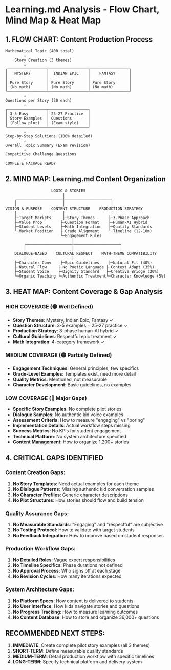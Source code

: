 # Learning.md Analysis - Flow Chart, Mind Map & Heat Map

## 1. FLOW CHART: Content Production Process

```
Mathematical Topic (400 total)
        ↓
    Story Creation (3 themes)
        ↓
┌─────────────────┬─────────────────┬─────────────────┐
│   MYSTERY       │  INDIAN EPIC    │    FANTASY      │
│                 │                 │                 │
│ Pure Story      │ Pure Story      │ Pure Story      │
│ (No math)       │ (No math)       │ (No math)       │
└─────────────────┴─────────────────┴─────────────────┘
        ↓
Questions per Story (30 each)
        ↓
┌─────────────────┬─────────────────┐
│ 3-5 Easy        │ 25-27 Practice  │
│ Story Examples  │ Questions       │
│ (Follow plot)   │ (Exam style)    │
└─────────────────┴─────────────────┘
        ↓
Step-by-Step Solutions (100% detailed)
        ↓
Overall Topic Summary (Exam revision)
        ↓
Competitive Challenge Questions
        ↓
COMPLETE PACKAGE READY
```

## 2. MIND MAP: Learning.md Content Organization

```
                    LOGIC & STORIES
                         │
    ┌────────────────────┼────────────────────┐
    │                    │                    │
VISION & PURPOSE    CONTENT STRUCTURE    PRODUCTION STRATEGY
    │                    │                    │
    ├─Target Markets     ├─Story Themes      ├─3-Phase Approach
    ├─Value Prop        ├─Question Format    ├─Human-AI Hybrid
    ├─Student Levels    ├─Math Integration   ├─Quality Standards
    └─Market Position   ├─Grade Alignment    └─Timeline (12-18m)
                        └─Engagement Rules
                             │
        ┌────────────────────┼────────────────────┐
        │                    │                    │
    DIALOGUE-BASED    CULTURAL RESPECT    MATH-THEME COMPATIBILITY
        │                    │                    │
    ├─Character Conv    ├─Epic Guidelines    ├─Natural Fit (40%)
    ├─Natural Flow     ├─No Poetic Language ├─Context Adapt (35%)
    ├─Student Voice    ├─Dignity Standard   ├─Creative Bridge (20%)
    └─Organic Teaching └─Authentic Treatment└─Character Knowledge (5%)
```

## 3. HEAT MAP: Content Coverage & Gap Analysis

### HIGH COVERAGE (🟢 Well Defined)
- **Story Themes**: Mystery, Indian Epic, Fantasy ✓
- **Question Structure**: 3-5 examples + 25-27 practice ✓
- **Production Strategy**: 3-phase human-AI hybrid ✓
- **Cultural Guidelines**: Respectful epic treatment ✓
- **Math Integration**: 4-category framework ✓

### MEDIUM COVERAGE (🟡 Partially Defined)
- **Engagement Techniques**: General principles, few specifics
- **Grade-Level Examples**: Templates exist, need more detail
- **Quality Metrics**: Mentioned, not measurable
- **Character Development**: Basic guidelines, no examples

### LOW COVERAGE (🔴 Major Gaps)
- **Specific Story Examples**: No complete pilot stories
- **Dialogue Samples**: No authentic kid voice examples
- **Assessment Criteria**: How to measure "engaging" vs "boring"
- **Implementation Details**: Actual workflow steps missing
- **Success Metrics**: No KPIs for student engagement
- **Technical Platform**: No system architecture specified
- **Content Management**: How to organize 1,200+ stories

## 4. CRITICAL GAPS IDENTIFIED

### Content Creation Gaps:
1. **No Story Templates**: Need actual examples for each theme
2. **No Dialogue Patterns**: Missing authentic kid conversation samples
3. **No Character Profiles**: Generic character descriptions
4. **No Plot Structures**: How stories should flow and build tension

### Quality Assurance Gaps:
1. **No Measurable Standards**: "Engaging" and "respectful" are subjective
2. **No Testing Protocol**: How to validate with target students
3. **No Feedback Integration**: How to improve based on student responses

### Production Workflow Gaps:
1. **No Detailed Roles**: Vague expert responsibilities
2. **No Timeline Specifics**: Phase durations not defined
3. **No Approval Process**: Who signs off at each stage
4. **No Revision Cycles**: How many iterations expected

### System Architecture Gaps:
1. **No Platform Specs**: How content is delivered to students
2. **No User Interface**: How kids navigate stories and questions
3. **No Progress Tracking**: How to measure learning outcomes
4. **No Content Database**: How to store and organize 36,000+ questions

## RECOMMENDED NEXT STEPS:

1. **IMMEDIATE**: Create complete pilot story examples (all 3 themes)
2. **SHORT-TERM**: Define measurable quality standards
3. **MEDIUM-TERM**: Detail production workflow with specific timelines
4. **LONG-TERM**: Specify technical platform and delivery system